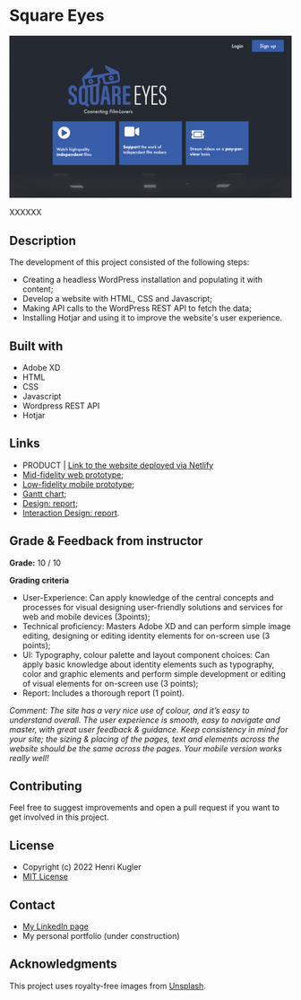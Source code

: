 # Square Eyes

![image](./assets/screenshot-square-eyes-1.jpg)

XXXXXX

## Description

The development of this project consisted of the following steps:

- Creating a headless WordPress installation and populating it with content;
- Develop a website with HTML, CSS and Javascript;
- Making API calls to the WordPress REST API to fetch the data;
- Installing Hotjar and using it to improve the website's user experience.

## Built with

- Adobe XD
- HTML
- CSS
- Javascript
- Wordpress REST API
- Hotjar

## Links

- PRODUCT | [Link to the website deployed via Netlify](https://flamboyant-kepler-31f987.netlify.app/index.html)
- [Mid-fidelity web prototype](https://xd.adobe.com/view/b9dfe27d-9705-4288-8e0a-04802ff3849d-ec8c/);
- [Low-fidelity mobile prototype](https://xd.adobe.com/view/de1c8982-7250-447a-b29c-4a72defd56ff-8b4f/);
- [Gantt chart]();
- [Design: report](https://shared-assets.adobe.com/link/0b4ad6f6-64fa-460b-4458-ea1e81943740);
- [Interaction Design: report](https://shared-assets.adobe.com/link/0f31874a-4d47-44f8-6693-13c8b2b2c257).

## Grade & Feedback from instructor

**Grade:** 10 / 10

**Grading criteria**

- User-Experience: Can apply knowledge of the central concepts and processes for visual designing user-friendly solutions and services for web and mobile devices (3points);
- Technical proficiency: Masters Adobe XD and can perform simple image editing, designing or editing identity elements for on-screen use (3 points);
- UI: Typography, colour palette and layout component choices: Can apply basic knowledge about identity elements such as typography, color and graphic elements and perform simple development or editing of visual elements for on-screen use (3 points);
- Report: Includes a thorough report (1 point).

_Comment: The site has a very nice use of colour, and it’s easy to understand overall. The user experience is smooth, easy to navigate and master, with great user feedback & guidance. Keep consistency in mind for your site; the sizing & placing of the pages, text and elements across the website should be the same across the pages. Your mobile version works really well!_

## Contributing

Feel free to suggest improvements and open a pull request if you want to get involved in this project.

## License

- Copyright (c) 2022 Henri Kugler
- [MIT License](/LICENSE)

## Contact

- [My LinkedIn page](https://www.linkedin.com/in/henri-kugler-78218422b/)
- My personal portfolio (under construction)

## Acknowledgments

This project uses royalty-free images from [Unsplash](https://unsplash.com).
